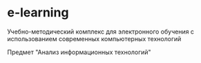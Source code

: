 # e-learning
Учебно-методический комплекс для электронного обучения с использованием современных компьютерных технологий

Предмет "Анализ информационных технологий"
